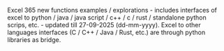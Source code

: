 Excel 365 new functions examples / explorations - includes interfaces of excel to python / java / java script / c++ / c / rust / standalone python scrips, etc. - updated till 27-09-2025 (dd-mm-yyyy). Excel to other languages interfaces (C / C++ / Java / Rust, etc.) are through python libraries as bridge.

